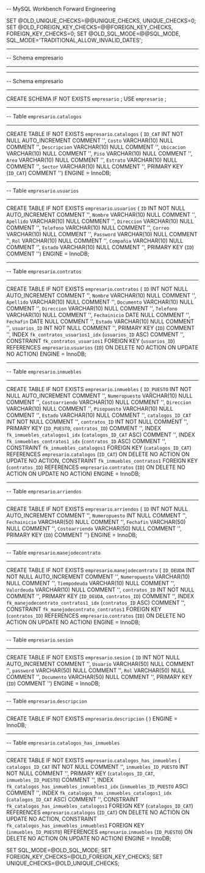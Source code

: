 -- MySQL Workbench Forward Engineering

SET @OLD_UNIQUE_CHECKS=@@UNIQUE_CHECKS, UNIQUE_CHECKS=0;
SET @OLD_FOREIGN_KEY_CHECKS=@@FOREIGN_KEY_CHECKS, FOREIGN_KEY_CHECKS=0;
SET @OLD_SQL_MODE=@@SQL_MODE, SQL_MODE='TRADITIONAL,ALLOW_INVALID_DATES';

-- -----------------------------------------------------
-- Schema empresario
-- -----------------------------------------------------

-- -----------------------------------------------------
-- Schema empresario
-- -----------------------------------------------------
CREATE SCHEMA IF NOT EXISTS `empresario` ;
USE `empresario` ;

-- -----------------------------------------------------
-- Table `empresario`.`catalogos`
-- -----------------------------------------------------
CREATE TABLE IF NOT EXISTS `empresario`.`catalogos` (
  `ID_CAT` INT NOT NULL AUTO_INCREMENT COMMENT '',
  `Costo` VARCHAR(10) NULL COMMENT '',
  `Descripcion` VARCHAR(10) NULL COMMENT '',
  `Ubicacion` VARCHAR(10) NULL COMMENT '',
  `Piso` VARCHAR(10) NULL COMMENT '',
  `Area` VARCHAR(10) NULL COMMENT '',
  `Estrato` VARCHAR(10) NULL COMMENT '',
  `Sector` VARCHAR(10) NULL COMMENT '',
  PRIMARY KEY (`ID_CAT`)  COMMENT '')
ENGINE = InnoDB;


-- -----------------------------------------------------
-- Table `empresario`.`usuarios`
-- -----------------------------------------------------
CREATE TABLE IF NOT EXISTS `empresario`.`usuarios` (
  `ID` INT NOT NULL AUTO_INCREMENT COMMENT '',
  `Nombre` VARCHAR(10) NULL COMMENT '',
  `Apellido` VARCHAR(10) NULL COMMENT '',
  `Direccion` VARCHAR(10) NULL COMMENT '',
  `Telefono` VARCHAR(10) NULL COMMENT '',
  `Correo` VARCHAR(10) NULL COMMENT '',
  `Password` VARCHAR(10) NULL COMMENT '',
  `Rol` VARCHAR(10) NULL COMMENT '',
  `Compañia` VARCHAR(10) NULL COMMENT '',
  `Estado` VARCHAR(10) NULL COMMENT '',
  PRIMARY KEY (`ID`)  COMMENT '')
ENGINE = InnoDB;


-- -----------------------------------------------------
-- Table `empresario`.`contratos`
-- -----------------------------------------------------
CREATE TABLE IF NOT EXISTS `empresario`.`contratos` (
  `ID` INT NOT NULL AUTO_INCREMENT COMMENT '',
  `Nombre` VARCHAR(10) NULL COMMENT '',
  `Apellido` VARCHAR(10) NULL COMMENT '',
  `Documento` VARCHAR(10) NULL COMMENT '',
  `Direccion` VARCHAR(10) NULL COMMENT '',
  `Telefono` VARCHAR(10) NULL COMMENT '',
  `Fechainicio` DATE NULL COMMENT '',
  `Fechafin` DATE NULL COMMENT '',
  `Estado` VARCHAR(10) NULL COMMENT '',
  `usuarios_ID` INT NOT NULL COMMENT '',
  PRIMARY KEY (`ID`)  COMMENT '',
  INDEX `fk_contratos_usuarios1_idx` (`usuarios_ID` ASC)  COMMENT '',
  CONSTRAINT `fk_contratos_usuarios1`
    FOREIGN KEY (`usuarios_ID`)
    REFERENCES `empresario`.`usuarios` (`ID`)
    ON DELETE NO ACTION
    ON UPDATE NO ACTION)
ENGINE = InnoDB;


-- -----------------------------------------------------
-- Table `empresario`.`inmuebles`
-- -----------------------------------------------------
CREATE TABLE IF NOT EXISTS `empresario`.`inmuebles` (
  `ID_PUESTO` INT NOT NULL AUTO_INCREMENT COMMENT '',
  `Numeropuesto` VARCHAR(10) NULL COMMENT '',
  `Costoarriendo` VARCHAR(10) NULL COMMENT '',
  `Direccion` VARCHAR(10) NULL COMMENT '',
  `Pisopuesto` VARCHAR(10) NULL COMMENT '',
  `Estado` VARCHAR(10) NULL COMMENT '',
  `catalogos_ID_CAT` INT NOT NULL COMMENT '',
  `contratos_ID` INT NOT NULL COMMENT '',
  PRIMARY KEY (`ID_PUESTO`, `contratos_ID`)  COMMENT '',
  INDEX `fk_inmuebles_catalogos1_idx` (`catalogos_ID_CAT` ASC)  COMMENT '',
  INDEX `fk_inmuebles_contratos1_idx` (`contratos_ID` ASC)  COMMENT '',
  CONSTRAINT `fk_inmuebles_catalogos1`
    FOREIGN KEY (`catalogos_ID_CAT`)
    REFERENCES `empresario`.`catalogos` (`ID_CAT`)
    ON DELETE NO ACTION
    ON UPDATE NO ACTION,
  CONSTRAINT `fk_inmuebles_contratos1`
    FOREIGN KEY (`contratos_ID`)
    REFERENCES `empresario`.`contratos` (`ID`)
    ON DELETE NO ACTION
    ON UPDATE NO ACTION)
ENGINE = InnoDB;


-- -----------------------------------------------------
-- Table `empresario`.`arriendos`
-- -----------------------------------------------------
CREATE TABLE IF NOT EXISTS `empresario`.`arriendos` (
  `ID` INT NOT NULL AUTO_INCREMENT COMMENT '',
  `Numeropuesto` INT NULL COMMENT '',
  `Fechainicio` VARCHAR(50) NULL COMMENT '',
  `Fechafin` VARCHAR(50) NULL COMMENT '',
  `Costoarriendo` VARCHAR(50) NULL COMMENT '',
  PRIMARY KEY (`ID`)  COMMENT '')
ENGINE = InnoDB;


-- -----------------------------------------------------
-- Table `empresario`.`manejodecontrato`
-- -----------------------------------------------------
CREATE TABLE IF NOT EXISTS `empresario`.`manejodecontrato` (
  `ID_DEUDA` INT NOT NULL AUTO_INCREMENT COMMENT '',
  `Numeropuesto` VARCHAR(10) NULL COMMENT '',
  `Tiempodeuda` VARCHAR(10) NULL COMMENT '',
  `Valordeuda` VARCHAR(10) NULL COMMENT '',
  `contratos_ID` INT NOT NULL COMMENT '',
  PRIMARY KEY (`ID_DEUDA`, `contratos_ID`)  COMMENT '',
  INDEX `fk_manejodecontrato_contratos1_idx` (`contratos_ID` ASC)  COMMENT '',
  CONSTRAINT `fk_manejodecontrato_contratos1`
    FOREIGN KEY (`contratos_ID`)
    REFERENCES `empresario`.`contratos` (`ID`)
    ON DELETE NO ACTION
    ON UPDATE NO ACTION)
ENGINE = InnoDB;


-- -----------------------------------------------------
-- Table `empresario`.`sesion`
-- -----------------------------------------------------
CREATE TABLE IF NOT EXISTS `empresario`.`sesion` (
  `ID` INT NOT NULL AUTO_INCREMENT COMMENT '',
  `Usuario` VARCHAR(50) NULL COMMENT '',
  `password` VARCHAR(50) NULL COMMENT '',
  `Rol` VARCHAR(50) NULL COMMENT '',
  `Documento` VARCHAR(50) NULL COMMENT '',
  PRIMARY KEY (`ID`)  COMMENT '')
ENGINE = InnoDB;


-- -----------------------------------------------------
-- Table `empresario`.`descripcion`
-- -----------------------------------------------------
CREATE TABLE IF NOT EXISTS `empresario`.`descripcion` (
)
ENGINE = InnoDB;


-- -----------------------------------------------------
-- Table `empresario`.`catalogos_has_inmuebles`
-- -----------------------------------------------------
CREATE TABLE IF NOT EXISTS `empresario`.`catalogos_has_inmuebles` (
  `catalogos_ID_CAT` INT NOT NULL COMMENT '',
  `inmuebles_ID_PUESTO` INT NOT NULL COMMENT '',
  PRIMARY KEY (`catalogos_ID_CAT`, `inmuebles_ID_PUESTO`)  COMMENT '',
  INDEX `fk_catalogos_has_inmuebles_inmuebles1_idx` (`inmuebles_ID_PUESTO` ASC)  COMMENT '',
  INDEX `fk_catalogos_has_inmuebles_catalogos1_idx` (`catalogos_ID_CAT` ASC)  COMMENT '',
  CONSTRAINT `fk_catalogos_has_inmuebles_catalogos1`
    FOREIGN KEY (`catalogos_ID_CAT`)
    REFERENCES `empresario`.`catalogos` (`ID_CAT`)
    ON DELETE NO ACTION
    ON UPDATE NO ACTION,
  CONSTRAINT `fk_catalogos_has_inmuebles_inmuebles1`
    FOREIGN KEY (`inmuebles_ID_PUESTO`)
    REFERENCES `empresario`.`inmuebles` (`ID_PUESTO`)
    ON DELETE NO ACTION
    ON UPDATE NO ACTION)
ENGINE = InnoDB;


SET SQL_MODE=@OLD_SQL_MODE;
SET FOREIGN_KEY_CHECKS=@OLD_FOREIGN_KEY_CHECKS;
SET UNIQUE_CHECKS=@OLD_UNIQUE_CHECKS;
